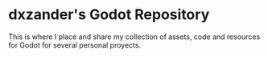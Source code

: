 # dxzander's Godot Repository
 This is where I place and share my collection of assets, code and resources for Godot for several personal proyects.
